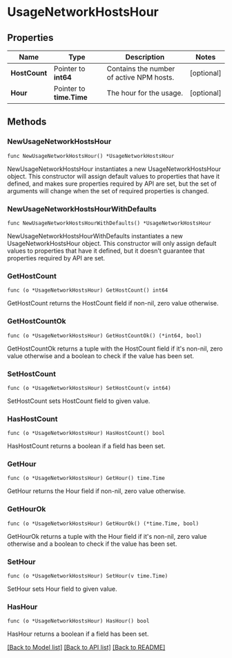 # UsageNetworkHostsHour

## Properties

| Name          | Type                     | Description                              | Notes      |
| ------------- | ------------------------ | ---------------------------------------- | ---------- |
| **HostCount** | Pointer to **int64**     | Contains the number of active NPM hosts. | [optional] |
| **Hour**      | Pointer to **time.Time** | The hour for the usage.                  | [optional] |

## Methods

### NewUsageNetworkHostsHour

`func NewUsageNetworkHostsHour() *UsageNetworkHostsHour`

NewUsageNetworkHostsHour instantiates a new UsageNetworkHostsHour object.
This constructor will assign default values to properties that have it defined,
and makes sure properties required by API are set, but the set of arguments
will change when the set of required properties is changed.

### NewUsageNetworkHostsHourWithDefaults

`func NewUsageNetworkHostsHourWithDefaults() *UsageNetworkHostsHour`

NewUsageNetworkHostsHourWithDefaults instantiates a new UsageNetworkHostsHour object.
This constructor will only assign default values to properties that have it defined,
but it doesn't guarantee that properties required by API are set.

### GetHostCount

`func (o *UsageNetworkHostsHour) GetHostCount() int64`

GetHostCount returns the HostCount field if non-nil, zero value otherwise.

### GetHostCountOk

`func (o *UsageNetworkHostsHour) GetHostCountOk() (*int64, bool)`

GetHostCountOk returns a tuple with the HostCount field if it's non-nil, zero value otherwise
and a boolean to check if the value has been set.

### SetHostCount

`func (o *UsageNetworkHostsHour) SetHostCount(v int64)`

SetHostCount sets HostCount field to given value.

### HasHostCount

`func (o *UsageNetworkHostsHour) HasHostCount() bool`

HasHostCount returns a boolean if a field has been set.

### GetHour

`func (o *UsageNetworkHostsHour) GetHour() time.Time`

GetHour returns the Hour field if non-nil, zero value otherwise.

### GetHourOk

`func (o *UsageNetworkHostsHour) GetHourOk() (*time.Time, bool)`

GetHourOk returns a tuple with the Hour field if it's non-nil, zero value otherwise
and a boolean to check if the value has been set.

### SetHour

`func (o *UsageNetworkHostsHour) SetHour(v time.Time)`

SetHour sets Hour field to given value.

### HasHour

`func (o *UsageNetworkHostsHour) HasHour() bool`

HasHour returns a boolean if a field has been set.

[[Back to Model list]](../README.md#documentation-for-models) [[Back to API list]](../README.md#documentation-for-api-endpoints) [[Back to README]](../README.md)
